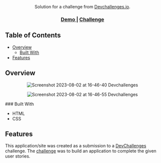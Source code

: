 <div align="center">
   Solution for a challenge from  <a href="http://devchallenges.io" target="_blank">Devchallenges.io</a>.
</div>

<div align="center">
  <h3>
    <a href="https://{your-demo-link.your-domain}">
      Demo
    </a>
    <span> | </span>
    <a href="https://devchallenges.io/challenges/wBunSb7FPrIepJZAg0sY">
      Challenge
    </a>
  </h3>
</div>

## Table of Contents

- [Overview](#overview)
  - [Built With](#built-with)
- [Features](#features)

## Overview
<div style="text-align:center;">
   
   ![Screenshot 2023-08-02 at 16-46-40 Devchallenges](https://github.com/dominik-bogusz/404_Not_Found/assets/47494336/6f6e5bfd-0538-48ec-a017-b2d6455ca6fc)
   
</div>
<div style="text-align:center;">
   
   ![Screenshot 2023-08-02 at 16-46-55 Devchallenges](https://github.com/dominik-bogusz/404_Not_Found/assets/47494336/22114b06-1b71-4fb8-b156-eef609c10cd5)
   
</div>
### Built With

- HTML
- CSS

## Features

This application/site was created as a submission to a [DevChallenges](https://devchallenges.io/challenges) challenge. The [challenge](https://devchallenges.io/challenges/wBunSb7FPrIepJZAg0sY) was to build an application to complete the given user stories.
